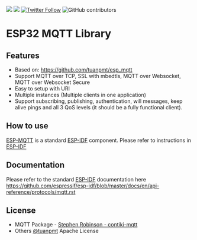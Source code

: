 [![](https://travis-ci.org/tuanpmt/espmqtt.svg?branch=master)](https://travis-ci.org/tuanpmt/espmqtt)
[![](http://hits.dwyl.io/tuanpmt/espmqtt.svg)](http://hits.dwyl.io/tuanpmt/espmqtt)
[![Twitter Follow](https://img.shields.io/twitter/follow/tuanpmt.svg?style=social&label=Follow)](https://twitter.com/tuanpmt)
![GitHub contributors](https://img.shields.io/github/contributors/tuanpmt/espmqtt.svg)

# ESP32 MQTT Library

## Features

- Based on: https://github.com/tuanpmt/esp_mqtt 
- Support MQTT over TCP, SSL with mbedtls, MQTT over Websocket, MQTT over Websocket Secure
- Easy to setup with URI 
- Multiple instances (Multiple clients in one application)
- Support subscribing, publishing, authentication, will messages, keep alive pings and all 3 QoS levels (it should be a fully functional client).

## How to use

[ESP-MQTT](https://github.com/espressif/esp-mqtt) is a standard [ESP-IDF](https://github.com/espressif/esp-idf) component.
Please refer to instructions in [ESP-IDF](https://github.com/espressif/esp-idf)

## Documentation
Please refer to the standard [ESP-IDF](https://github.com/espressif/esp-idf) documentation here https://github.com/espressif/esp-idf/blob/master/docs/en/api-reference/protocols/mqtt.rst

## License
- MQTT Package - [Stephen Robinson - contiki-mqtt](https://github.com/esar/contiki-mqtt)
- Others [@tuanpmt](https://twitter.com/tuanpmt)
Apache License
